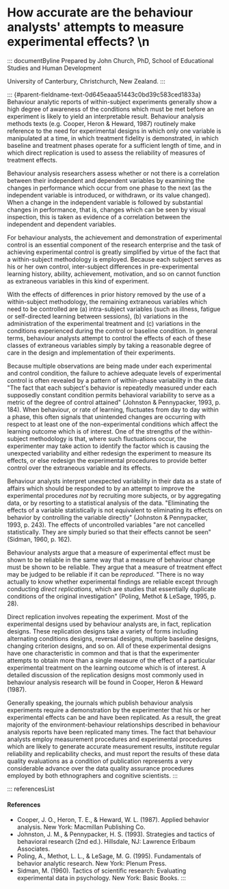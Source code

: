 # How accurate are the behaviour analysts' attempts to measure experimental effects? \n

::: documentByline
Prepared by John Church, PhD, School of Educational Studies and Human
Development

University of Canterbury, Christchurch, New Zealand.
:::

::: {#parent-fieldname-text-0d645eaaa51443c0bd39c583ced1833a}
Behaviour analytic reports of within-subject experiments generally show
a high degree of awareness of the conditions which must be met before an
experiment is likely to yield an interpretable result. Behaviour
analysis methods texts (e.g. Cooper, Heron & Heward, 1987) routinely
make reference to the need for experimental designs in which only one
variable is manipulated at a time, in which treatment fidelity is
demonstrated, in which baseline and treatment phases operate for a
sufficient length of time, and in which direct replication is used to
assess the reliability of measures of treatment effects.

Behaviour analysis researchers assess whether or not there is a
correlation between their independent and dependent variables by
examining the changes in performance which occur from one phase to the
next (as the independent variable is introduced, or withdrawn, or its
value changed). When a change in the independent variable is followed by
substantial changes in performance, that is, changes which can be seen
by visual inspection, this is taken as evidence of a correlation between
the independent and dependent variables.

For behaviour analysts, the achievement and demonstration of
experimental control is an essential component of the research
enterprise and the task of achieving experimental control is greatly
simplified by virtue of the fact that a within-subject methodology is
employed. Because each subject serves as his or her own control,
inter-subject differences in pre-experimental learning history, ability,
achievement, motivation, and so on cannot function as extraneous
variables in this kind of experiment.

With the effects of differences in prior history removed by the use of a
within-subject methodology, the remaining extraneous variables which
need to be controlled are (a) intra-subject variables (such as illness,
fatigue or self-directed learning between sessions), (b) variations in
the administration of the experimental treatment and (c) variations in
the conditions experienced during the control or baseline condition. In
general terms, behaviour analysts attempt to control the effects of each
of these classes of extraneous variables simply by taking a reasonable
degree of care in the design and implementation of their experiments.

Because multiple observations are being made under each experimental and
control condition, the failure to achieve adequate levels of
experimental control is often revealed by a pattern of within-phase
variability in the data. "The fact that each subject\'s behavior is
repeatedly measured under each supposedly constant condition permits
behavioral variability to serve as a metric of the degree of control
attained" (Johnston & Pennypacker, 1993, p. 184). When behaviour, or
rate of learning, fluctuates from day to day within a phase, this often
signals that unintended changes are occurring with respect to at least
one of the non-experimental conditions which affect the learning outcome
which is of interest. One of the strengths of the within-subject
methodology is that, where such fluctuations occur, the experimenter may
take action to identify the factor which is causing the unexpected
variability and either redesign the experiment to measure its effects,
or else redesign the experimental procedures to provide better control
over the extraneous variable and its effects.

Behaviour analysts interpret unexpected variability in their data as a
state of affairs which should be responded to by an attempt to improve
the experimental procedures *not* by recruiting more subjects, or by
aggregating data, or by resorting to a statistical analysis of the data.
"Eliminating the effects of a variable statistically is not equivalent
to eliminating its effects on behavior by controlling the variable
directly" (Johnston & Pennypacker, 1993, p. 243). The effects of
uncontrolled variables "are not cancelled statistically. They are simply
buried so that their effects cannot be seen" (Sidman, 1960, p. 162).

Behaviour analysts argue that a measure of experimental effect must be
shown to be reliable in the same way that a measure of behaviour change
must be shown to be reliable. They argue that a measure of treatment
effect may be judged to be reliable if it can be *reproduced.* "There is
no way actually to know whether experimental findings are reliable
except through conducting *direct replications*, which are studies that
essentially duplicate conditions of the original investigation" (Poling,
Methot & LeSage, 1995, p. 28).

Direct replication involves repeating the experiment. Most of the
experimental designs used by behaviour analysts are, in fact,
replication designs. These replication designs take a variety of forms
including alternating conditions designs, reversal designs, multiple
baseline designs, changing criterion designs, and so on. All of these
experimental designs have one characteristic in common and that is that
the experimenter attempts to obtain more than a single measure of the
effect of a particular experimental treatment on the learning outcome
which is of interest. A detailed discussion of the replication designs
most commonly used in behaviour analysis research will be found in
Cooper, Heron & Heward (1987).

Generally speaking, the journals which publish behaviour analysis
experiments require a demonstration by the experimenter that his or her
experimental effects can be and have been replicated. As a result, the
great majority of the environment-behaviour relationships described in
behaviour analysis reports have been replicated many times. The fact
that behaviour analysts employ measurement procedures and experimental
procedures which are likely to generate accurate measurement results,
institute regular reliability and replicability checks, and must report
the results of these data quality evaluations as a condition of
publication represents a very considerable advance over the data quality
assurance procedures employed by both ethnographers and cognitive
scientists.
:::

::: referencesList
#### References

-   Cooper, J. O., Heron, T. E., & Heward, W. L. (1987). Applied
    behavior analysis. New York: Macmillan Publishing Co.
-   Johnston, J. M., & Pennypacker, H. S. (1993). Strategies and tactics
    of behavioral research (2nd ed.). Hillsdale, NJ: Lawrence Erlbaum
    Associates.
-   Poling, A., Methot, L. L., & LeSage, M. G. (1995). Fundamentals of
    behavior analytic research. New York: Plenum Press.
-   Sidman, M. (1960). Tactics of scientific research: Evaluating
    experimental data in psychology. New York: Basic Books.
:::
